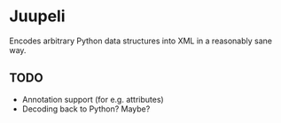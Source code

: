 Juupeli
=======

Encodes arbitrary Python data structures into XML in a reasonably sane way.

TODO
----

* Annotation support (for e.g. attributes)
* Decoding back to Python? Maybe?

